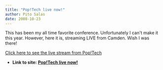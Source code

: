```yaml
---
title: "Pop!Tech live now!"
author: Pito Salas
date: 2008-10-23
---
```


This has been my all time favorite conference. Unfortunately I can't make it
this year. However, here it is, streaming LIVE from Camden. Wish I was there!

[Click here to see the live stream from
Pop!Tech](<http://www.poptech.org/live/>)


* **Link to site:** **[Pop!Tech live now!](None)**
